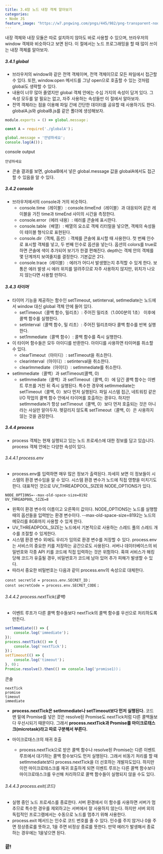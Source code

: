 ```yaml
---
title: 3.4장 노드 내장 객체 알아보기
categories:
- Node JS
feature_image: "https://w7.pngwing.com/pngs/445/982/png-transparent-node-js-express-js-javascript-mongodb-npm-logo-open-leaf-text-logo.png"
---
```


내장 객체와 내장 모듈은 따로 설치하지 않아도 바로 사용할 수 있으며, 브라우저의 window 객체와 비슷하다고 보면 된다.
이 절에서는 노드 프로그래밍을 할 때 많이 쓰이는 내장 객체를 알아보자.

##### 3.4.1 global

- 브라우저의 window와 같은 전역 객체이며, 전역 객체이므로 모든 파일에서 접근할 수 있다. 또한, window.open 메서드를 그냥 open으로 호출할 수 있는 것처럼 global도 생략할 수 있다.
- 내용이 너무 많아 줄였지만 global 객체 안에는 수십 가지의 속성이 담겨 있다. 그 속성 모두를 알 필요는 없고, 자주 사용하는 속성들만 이 절에서 알아보자.
- 전역 객체라는 점을 이용해 파일 간에 간단한 데이터를 공유할 때 사용하기도 한다. globalA.js와 globalB.js를 같은 폴더에 생성해보자.

```globalA.js
module.exports = () => global.message；
```

```globalB.js
const A = require('./globalA')；

global.message = '안녕하세요';
console.log(A())；
```

console output

```
안녕하세요
```

- 콘솔 결과를 보면, globalB에서 넣은 global.message 값을 globalA에서도 접근할 수 있음을 알 수 있다.

##### 3.4.2 console

- 브라우저에서의 console과 거의 비슷하다. 
    - console.time（레이블）: console.timeEnd（레이블）과 대응되어 같은 레이블을 가진 time과 timeEnd 사이의 시간을 측정한다.
    - console.error（에러 내용）: 에러를 콘솔에 표시한다.
    - console.table（배열）: 배열의 요소로 객체 리터럴을 넣으면, 객체의 속성들이 테이블 형식으로 표현된다.
    - console.dir（객체, 옵션）: 객체를 콘솔에 표시할 때 사용한다. 첫 번째 인수로 표시할 객체를 넣고, 두 번째 인수로 옵션을 넣는다. 옵션의 colors를 true로 하면 콘솔에 색이 추가되어 보기가 한결 편해진다. depth는 객체 안의 객체를 몇 단계까지 보여줄지를 결정한다. 기본값은 2다.
    - console.trace（레이블）: 에러가 어디서 발생했는지 추적할 수 있게 한다. 보통은 에러 발생 시 에러 위치를 알려주므로 자주 사용하지 않지만, 위치가 나오지 않는다면 사용할 만하다.

##### 3.4.3 타이머

- 타이머 기능을 제공하는 함수인 setTimeout, setinterval, setlmediate는 노드에서 window 대신 global 객체 안에 들어 있다.
    - setTimeout（콜백 함수, 밀리초）: 주어진 밀리초（1.000분의 1초） 이후에 콜백 함수를 실행한다.
    - setinterval（콜백 함수, 밀 리초）: 주어진 밀리초마다 콜백 함수를 반복 실행한다.
    - set1mmediate（콜백 함수）: 콜백 함수를 즉시 실행한다.
- 이 타이머 함수들은 모두 아이디를 반환한다. 아이디를 사용하면 타이머를 취소할 수 있다.
    - clearTimeout（아이디）: setTimeout을 취소한다.
    - clearinterval（아이디）: setinterval을 취소한다.
    - clearlmmediate（아이디）: setImmediate를 취소한다.
- setlmmediate（콜백）과 setTimeout(콜백, 0)
    - setlmmediate（콜백）과 setTimeout（콜백, 0）에 담긴 콜백 함수는 이벤트 루프를 거친 뒤 즉시 실행된다. 특수한 경우에 setlmmediate는 setTimeout（콜백, 0）보다 먼저 실행된다. 파일 시스템 접근, 네트워킹 같은 I/O 작업의 콜백 함수 안에서 타이머를 호출하는 경우다. 하지만 setlmmediate가 항상 setTimeout（콜백, 0）보다 먼저 호출되는 것은 아니라는 사실만 알아두자. 헷갈리지 않도록 setTimeout（콜백, 0）은 사용하지 않는 것을 권장한다.

##### 3.4.4 process

- process 객체는 현재 실행되고 있는 노드 프로세스에 대한 정보를 담고 있습니다. process 객체 안에는 다양한 속성이 있다.

###### 3.4.4.1 process.env

-  process.env를 입력하면 매우 많은 정보가 출력된다. 자세히 보면 이 정보들이 시스템의 환경 변수임을 알 수 있다. 시스템 환경 변수가 노드에 직접 영향을 미치기도 한다. 대표적인 것으로 UV_THREADPOOL_SIZE와 NODE_OPTIONS가 있다.

```
N0DE_0PTI0NS=--max-old-space-size=8192
UV_THREADP00L_SIZE=8
```

- 왼쪽이 환경 변수의 이름이고 오른쪽이 값이다. NODE_OPTIONS는 노드를 실행할 때의 옵션들을 입력받는 환경 변수이다. --max-old-space-size=8192는 노드의 메모리를 8GB까지 사용할 수 있게 한다.
- UV_THREADPOOL_SIZE는 노드에서 기본적으로 사용하는 스레드 풀의 스레드 개수를 조절할 수 있게한다.
- 시스템 환경 변수 외에도 우리가 임의로 환경 변수를 저장할 수 있다. process.env는 서비스의 중요한 키를 저장하는 공간으로도 사용된다. 서버나 데이터베이스의 비밀번호와 각종 API 키를 코드에 직접 입력하는 것은 위험하다. 혹여 서비스가 해킹당해 코드가 유출될 경우, 비밀번호가 코드에 남아 있어 추가 피해가 발생할 수 있다.
- 따라서 중요한 비밀번호는 다음과 같이 process.env의 속성으로 대체한다.

```
const secretld = process.env.SECRET_ID；
const secretCode = process.env.SECRET_CODE；
```

###### 3.4.4.2 process.nextTick(콜백)

- 이벤트 루프가 다른 콜백 함수들보다 nextTick의 콜백 함수를 우선으로 처리하도록 만든다.

```js
setlmmediate(() => {
    console.log('immediate')；
});
process.nextTick(() => {
    console.log('nextTick')；
})；
setTimeout(() => {
    console.log('timeout')；
}, 0)； 
Promise.resolve().then(() => console.log('promise1))；
```

콘솔

```
nextTick
promise
timeout
immediate
```

- **process.nextTick은 setlmmediate나 setTimeout보다 먼저 실행된다.** 코드 맨 밑에 Promise를 넣은 것은 resolve된 Promise도 nextTick처럼 다른 콜백들보다 우선시되기 때문이다. 그래서 **process.nextTick과 Promise를 마이크로태스크(microtask)라고 따로 구분해서 부른다.**

- 마이크로태스크의 재귀 호출
    - process.nextTick으로 받은 콜백 함수나 resolve된 Promise는 다른 이벤트 루프에서 대기하는 콜백 함수보다도 먼저 실행된다. 그래서 비동기 처리를 할 때 setlmmediate보다 process.nextTick을 더 선호하는 개발자도있다. 하지만 이런 마이크로태스크를 재귀 호출하게 되면 이벤트 루프는 다른 콜백 함수보다 마이크로태스크를 우선해 처리하므로 콜백 함수들이 실행되지 않을 수도 있다.

###### 3.4.4.3 process.exit(코드)

- 실행 중인 노드 프로세스를 종료한다. 서버 환경에서 이 함수를 사용하면 서버가 멈추므로 특수한 경우를 제외하고는 서버에서 잘 사용하지 않는다. 하지만 서버 외의 독립적인 프로그램에서는 수동으로 노드를 멈추기 위해 사용한다.
- process.exit 메서드는 인수로 코드 번호를 줄 수 있다. 인수를 주지 않거나 0을 주면 정상종료를 뜻하고, 1을 주면 비정상 종료를 뜻한다. 만약 에러가 발생해서 종료하는 경우에는 1을넣으면 된다.

<h3>끝!</h3>